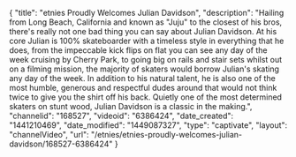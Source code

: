 {
    "title": "etnies Proudly Welcomes Julian Davidson",
    "description": "Hailing from Long Beach, California and known as \"Juju\" to the closest of his bros, there's really not one bad thing you can say about Julian Davidson. At his core Julian is 100% skateboarder with a timeless style in everything that he does, from the impeccable kick flips on flat you can see any day of the week cruising by Cherry Park, to going big on rails and stair sets whilst out on a filming mission, the majority of skaters would borrow Julian's skating any day of the week. In addition to his natural talent, he is also one of the most humble, generous and respectful dudes around that would not think twice to give you the shirt off his back. Quietly one of the most determined skaters on stunt wood, Julian Davidson is a classic in the making.",
    "channelid": "168527",
    "videoid": "6386424",
    "date_created": "1441210469",
    "date_modified": "1449087327",
    "type": "captivate",
    "layout": "channelVideo",
    "url": "\/etnies\/etnies-proudly-welcomes-julian-davidson\/168527-6386424"
}